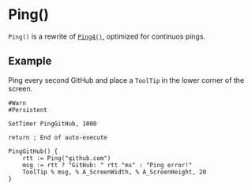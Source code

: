 # Ping()

`Ping()` is a rewrite of [`Ping4()`][1], optimized for continuos pings.

## Example

Ping every second GitHub and place a `ToolTip` in the lower corner of the screen.

```ahk
#Warn
#Persistent

SetTimer PingGitHub, 1000

return ; End of auto-execute

PingGitHub() {
    rtt := Ping("github.com")
    msg := rtt ? "GitHub: " rtt "ms" : "Ping error!"
    ToolTip % msg, % A_ScreenWidth, % A_ScreenHeight, 20
}
```

[1]: https://www.autohotkey.com/boards/viewtopic.php?p=4652#p4652
